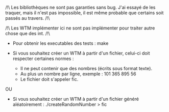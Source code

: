 /!\ Les bibliothèques ne sont pas garanties sans bug.
J'ai essayé de les traquer, mais il n'est pas impossible, il est même probable
que certains soit passés au travers. /!\

/!\ Les WTM implémenter ici ne sont pas implémenter pour traiter autre chose 
que des int. /!\



- Pour obtenir les executables des tests :
make



- Si vous souhaitez créer un WTM à partir d'un fichier, celui-ci doit respecter certaines normes :
	- Il ne peut contenir que des nombres (écrits sous format texte).
	- Au plus un nombre par ligne, exemple :
		101
		365
		895
		56
	- Le fichier doit s'appeler fic.

OU

- Si vous souhaitez créer un WTM à partir d'un fichier généré aléatoirement :
./createRandomNumber > fic


